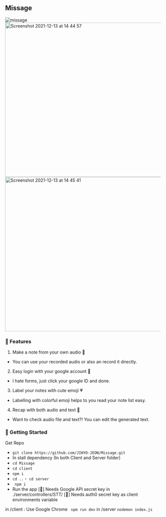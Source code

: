 ## Missage

![missage](https://user-images.githubusercontent.com/69793445/145801676-5ffd750f-bddb-4e69-b532-a55ba1e8726b.png)
<img width="800" height="500" alt="Screenshot 2021-12-13 at 14 44 57" src="https://user-images.githubusercontent.com/69793445/145833421-22bfcca4-2772-4b10-b494-4a65d281a752.png">
<img width="800" height="500" alt="Screenshot 2021-12-13 at 14 45 41" src="https://user-images.githubusercontent.com/69793445/145833488-75ca0b9a-af27-4f7f-8fd1-47c8bdd68b7f.png">



### 📝 Features

1. Make a note from your own audio 🎤
- You can use your recorded audio or also an record it directly.
2. Easy login with your google account 🍰
- I hate forms, just click your google ID and done.
3. Label your notes with cute emoji 💗
- Labelling with colorful emoji helps to you read your note list easy.
4. Recap with both audio and text 📝
- Want to check audio file and text?! You can edit the generated text.


 ### 🚀 Getting Started

Get Repo
-  ``` git clone https://github.com/JIHYO-JEON/Missage.git ```
- In stall dependency (In both Client and Server folder)
- ``` cd Missage ```
- ``` cd client ```
- ``` npm i ```
- ``` cd .. ```
-``` cd server```
- ``` npm i```
- Run the app
[🌟] Needs Google API secret key in ./server/controllers/STT/
[🌟] Needs auth0 secret key as client environments variable

in /client : Use Google Chrome
``` npm run dev```
in /server
```nodemon index.js ```
